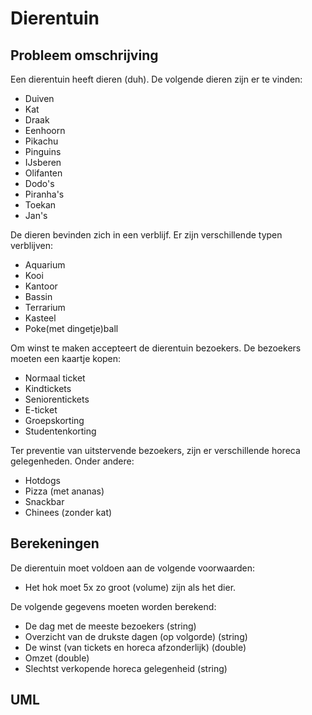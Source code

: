 # Dierentuin

## Probleem omschrijving

Een dierentuin heeft dieren (duh). De volgende dieren zijn er te vinden:

* Duiven
* Kat
* Draak
* Eenhoorn
* Pikachu
* Pinguins
* IJsberen
* Olifanten
* Dodo's
* Piranha's
* Toekan
* Jan's

De dieren bevinden zich in een verblijf. Er zijn verschillende typen verblijven:

* Aquarium
* Kooi
* Kantoor
* Bassin
* Terrarium
* Kasteel
* Poke(met dingetje)ball

Om winst te maken accepteert de dierentuin bezoekers. De bezoekers moeten een kaartje kopen:

* Normaal ticket
* Kindtickets
* Seniorentickets
* E-ticket
* Groepskorting
* Studentenkorting

Ter preventie van uitstervende bezoekers, zijn er verschillende horeca gelegenheden. Onder andere:

* Hotdogs
* Pizza (met ananas)
* Snackbar
* Chinees (zonder kat)

## Berekeningen

De dierentuin moet voldoen aan de volgende voorwaarden:

* Het hok moet 5x zo groot (volume) zijn als het dier.

De volgende gegevens moeten worden berekend:

* De dag met de meeste bezoekers (string)
* Overzicht van de drukste dagen (op volgorde) (string)
* De winst (van tickets en horeca afzonderlijk) (double)
* Omzet (double)
* Slechtst verkopende horeca gelegenheid (string)

## UML